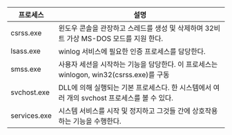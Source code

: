 
| 프로세스 | 설명 |
| --- | ---|
|csrss.exe| 윈도우 콘솔을 관장하고 스레드를 생성 및 삭제하며 32비트 가상 MS-DOS 모드를 지원 한다.|
| lsass.exe | winlog 서비스에 필요한 인증 프로세스를 담당한다. |
| smss.exe |  사용자 세션을 시작하는 기능을 담당한다. 이 프로세스는 winlogon, win32(csrss.exe)를 구동 |
| svchost.exe |DLL에 의해 실행되는 기본 프로세스다. 한 시스템에서 여러 개의 svchost 프로세스를 볼 수 있다.| 
| services.exe | 시스템 서비스를 시작 및 정지하고 그것들 간에 상호작용하는 기능을 수행한다. |